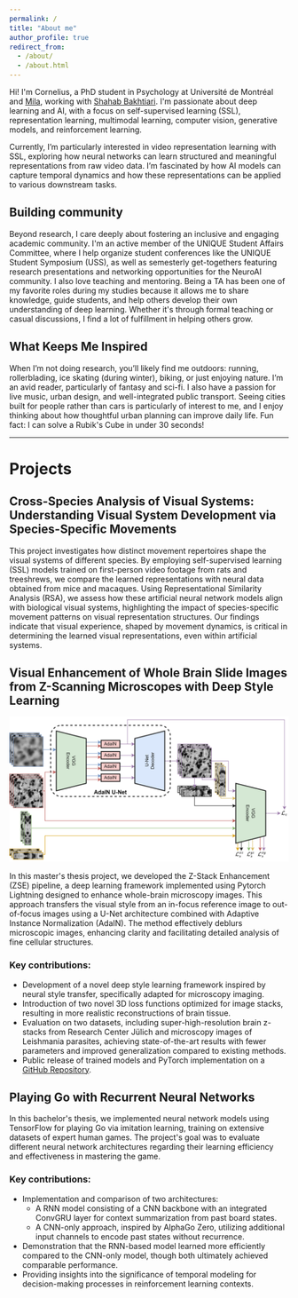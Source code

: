 ```yaml
---
permalink: /
title: "About me"
author_profile: true
redirect_from: 
  - /about/
  - /about.html
---
```


Hi! I'm Cornelius, a PhD student in Psychology at Université de Montréal and [Mila](https://mila.quebec/en/directory/cornelius-crijnen), working with [Shahab Bakhtiari](https://mila.quebec/en/directory/shahab-bakhtiari). I'm passionate about deep learning and AI, with a focus on self-supervised learning (SSL), representation learning, multimodal learning, computer vision, generative models, and reinforcement learning.

Currently, I’m particularly interested in video representation learning with SSL, exploring how neural networks can learn structured and meaningful representations from raw video data. I’m fascinated by how AI models can capture temporal dynamics and how these representations can be applied to various downstream tasks.

## Building community

Beyond research, I care deeply about fostering an inclusive and engaging academic community. I'm an active member of the UNIQUE Student Affairs Committee, where I help organize student conferences like the UNIQUE Student Symposium (USS), as well as semesterly get-togethers featuring research presentations and networking opportunities for the NeuroAI community. I also love teaching and mentoring. Being a TA has been one of my favorite roles during my studies because it allows me to share knowledge, guide students, and help others develop their own understanding of deep learning. Whether it's through formal teaching or casual discussions, I find a lot of fulfillment in helping others grow.

## What Keeps Me Inspired

When I’m not doing research, you’ll likely find me outdoors: running, rollerblading, ice skating (during winter), biking, or just enjoying nature. I’m an avid reader, particularly of fantasy and sci-fi. I also have a passion for live music, urban design, and well-integrated public transport. Seeing cities built for people rather than cars is particularly of interest to me, and I enjoy thinking about how thoughtful urban planning can improve daily life. Fun fact: I can solve a Rubik's Cube in under 30 seconds!

---

# Projects

## Cross-Species Analysis of Visual Systems: Understanding Visual System Development via Species-Specific Movements

This project investigates how distinct movement repertoires shape the visual systems of different species. By employing self-supervised learning (SSL) models trained on first-person video footage from rats and treeshrews, we compare the learned representations with neural data obtained from mice and macaques. Using Representational Similarity Analysis (RSA), we assess how these artificial neural network models align with biological visual systems, highlighting the impact of species-specific movement patterns on visual representation structures. Our findings indicate that visual experience, shaped by movement dynamics, is critical in determining the learned visual representations, even within artificial systems.


## Visual Enhancement of Whole Brain Slide Images from Z-Scanning Microscopes with Deep Style Learning

![Training Pipeline](https://github.com/ccrijnen/Z-Stack-Enhancement/raw/main/reports/method/training.png)

In this master's thesis project, we developed the Z-Stack Enhancement (ZSE) pipeline, a deep learning framework implemented using Pytorch Lightning designed to enhance whole-brain microscopy images. This approach transfers the visual style from an in-focus reference image to out-of-focus images using a U-Net architecture combined with Adaptive Instance Normalization (AdaIN). The method effectively deblurs microscopic images, enhancing clarity and facilitating detailed analysis of fine cellular structures.

### **Key contributions:**  
* Development of a novel deep style learning framework inspired by neural style transfer, specifically adapted for microscopy imaging.
* Introduction of two novel 3D loss functions optimized for image stacks, resulting in more realistic reconstructions of brain tissue. 
* Evaluation on two datasets, including super-high-resolution brain z-stacks from Research Center Jülich and microscopy images of Leishmania parasites, achieving state-of-the-art results with fewer parameters and improved generalization compared to existing methods.
* Public release of trained models and PyTorch implementation on a [GitHub Repository](https://github.com/ccrijnen/Z-Stack-Enhancement).  


## Playing Go with Recurrent Neural Networks

In this bachelor's thesis, we implemented neural network models using TensorFlow for playing Go via imitation learning, training on extensive datasets of expert human games. The project's goal was to evaluate different neural network architectures regarding their learning efficiency and effectiveness in mastering the game.

### **Key contributions:**  
* Implementation and comparison of two architectures: 
  * A RNN model consisting of a CNN backbone with an integrated ConvGRU layer for context summarization from past board states.
  * A CNN-only approach, inspired by AlphaGo Zero, utilizing additional input channels to encode past states without recurrence.
* Demonstration that the RNN-based model learned more efficiently compared to the CNN-only model, though both ultimately achieved comparable performance.
* Providing insights into the significance of temporal modeling for decision-making processes in reinforcement learning contexts. 
